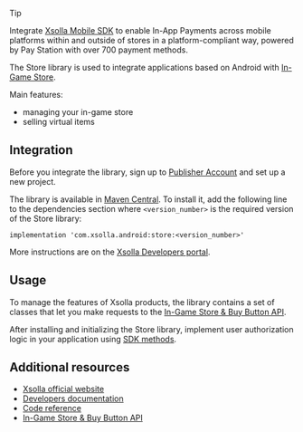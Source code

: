 > [!TIP]
> Integrate [Xsolla Mobile SDK](https://developers.xsolla.com/sdk/mobile/) to enable In-App Payments across mobile platforms within and outside of stores in a platform-compliant way, powered by Pay Station with over 700 payment methods.

The Store library is used to integrate applications based on Android with [In-Game Store](https://developers.xsolla.com/doc/in-game-store/).

Main features:

* managing your in-game store
* selling virtual items


## Integration

Before you integrate the library, sign up to [Publisher Account](https://publisher.xsolla.com/signup?store_type=sdk) and set up a new project.

The library is available in [Maven Central](https://search.maven.org/artifact/com.xsolla.android/store). To install it, add the following line to the dependencies section where `<version_number>` is the required version of the Store library:

```
implementation 'com.xsolla.android:store:<version_number>'
```

More instructions are on the [Xsolla Developers portal](https://developers.xsolla.com/sdk/android/store/).


## Usage

To manage the features of Xsolla products, the library contains a set of classes that let you make requests to the [In-Game Store & Buy Button API](https://developers.xsolla.com/commerce-api/).

After installing and initializing the Store library, implement user authorization logic in your application using [SDK methods](https://developers.xsolla.com/sdk-code-references/android-store/#%5B.ext%2FXsolla+Store+SDK+for+Android%2F%2F%2FPointingToDeclaration%2F%5D%2FMain%2F0).


## Additional resources

* [Xsolla official website](https://xsolla.com/)
* [Developers documentation](https://developers.xsolla.com/sdk/android/login/)
* [Code reference](https://developers.xsolla.com/sdk-code-references/android-store/#%5B.ext%2FXsolla+Store+SDK+for+Android%2F%2F%2FPointingToDeclaration%2F%5D%2FMain%2F0)
* [In-Game Store & Buy Button API](https://developers.xsolla.com/commerce-api/)